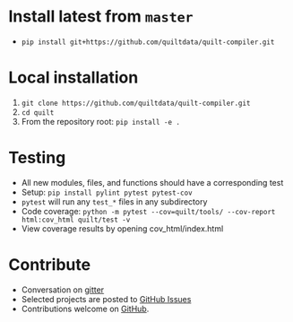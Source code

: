 # Install latest from `master`
- `pip install git+https://github.com/quiltdata/quilt-compiler.git`

# Local installation
1. `git clone https://github.com/quiltdata/quilt-compiler.git`
1. `cd quilt`
1. From the repository root: `pip install -e .`

# Testing
- All new modules, files, and functions should have a corresponding test 
- Setup: `pip install pylint pytest pytest-cov`
- `pytest` will run any `test_*` files in any subdirectory
- Code coverage: `python -m pytest --cov=quilt/tools/ --cov-report html:cov_html quilt/test -v`
- View coverage results by opening cov_html/index.html

# Contribute
- Conversation on [gitter](https://gitter.im/quilt-data/Lobby)
- Selected projects are posted to [GitHub Issues](https://github.com/quiltdata/quilt-compiler/issues)
- Contributions welcome on [GitHub](https://github.com/quiltdata/quilt-compiler).

